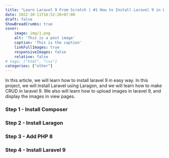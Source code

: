 ```yaml
---
title: "Learn Laravel 9 From Scratch | #1 How to Install Laravel 9 in Windows"
date: 2022-10-11T16:52:26+07:00
draft: false
ShowBreadCrumbs: true
cover:
    image: img/1.png
    alt: 'This is a post image'
    caption: 'This is the caption'
    linkFullImages: true
    responsiveImages: false
    relative: false
# tags: ["html", "css"]
categories: ["other"]
---
```

In this article, we will learn how to install laravel 9 in easy way. In this project, we will install Laravel using Laragon, and we will learn how to make CRUD in laravel 9. We also will learn how to upload images in laravel 9, and display the images in view pages. 
### Step 1 - Install Composer
### Step 2 - Install Laragon
### Step 3 - Add PHP 8
### Step 4 - Install Laravel 9

